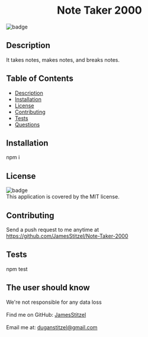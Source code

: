 
<h1 align="center">Note Taker 2000 </h1>

![badge](https://img.shields.io/badge/license-MIT-brightgreen)<br />
## Description
 It takes notes, makes notes, and breaks notes.
## Table of Contents
- [Description](#description)
- [Installation](#installation)
- [License](#license)
- [Contributing](#contributing)
- [Tests](#tests)
- [Questions](#questions)
## Installation
 npm i
## License
![badge](https://img.shields.io/badge/license-MIT-brightgreen)
<br />
This application is covered by the MIT license. 
## Contributing
 Send a push request to me anytime at https://github.com/JamesStitzel/Note-Taker-2000
## Tests
 npm test
## The user should know
 We're not responsible for any data loss<br />
<br />
Find me on GitHub: [JamesStitzel](https://github.com/JamesStitzel)<br />
<br />
 Email me at: duganstitzel@gmail.com<br /><br />
